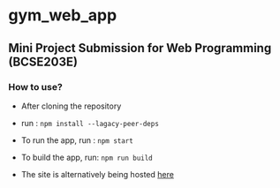 # gym_web_app

## Mini Project Submission for Web Programming (BCSE203E)

### How to use?

- After cloning the repository
- run : `npm install --lagacy-peer-deps`
- To run the app, run : `npm start`
- To build the app, run: `npm run build`

- The site is alternatively being hosted [here](https://662232882253cea00e88c0af--musical-nougat-ce70d3.netlify.app)

